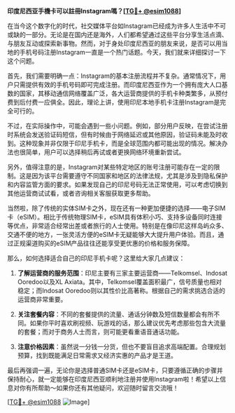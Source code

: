 **印度尼西亚手機卡可以註冊Instagram嗎？[[TG💪+ @esim1088](https://t.me/s/esim1088)]**

在当今这个数字化的时代，社交媒体平台如Instagram已经成为许多人生活中不可或缺的一部分。无论是在国内还是海外，人们都希望通过这些平台分享生活点滴、与朋友互动或探索新事物。然而，对于身处印度尼西亚的朋友来说，是否可以用当地的手机号码注册Instagram一直是一个热门话题。今天，我们就来详细探讨一下这个问题。

首先，我们需要明确一点：Instagram的基本注册流程并不复杂。通常情况下，用户只需提供有效的手机号码即可完成注册。而印度尼西亚作为一个拥有庞大人口基数的国家，其移动通信网络覆盖广泛，各大运营商提供的手机卡种类繁多，从预付费到后付费一应俱全。因此，理论上讲，使用印尼本地手机卡注册Instagram是完全可行的。

不过，在实际操作中，可能会遇到一些小问题。例如，部分用户反映，在尝试注册时系统会发送验证码短信，但有时候由于网络延迟或其他原因，验证码未能及时收到。这种现象并非仅限于印尼手机卡，而是全球范围内都可能出现的情况。解决办法也很简单，用户可以选择稍后再试或者更换网络环境重新尝试。

另外，值得注意的是，Instagram对某些特定地区的账号注册可能存在一定的限制。这是因为该平台需要遵守不同国家和地区的法律法规，尤其是涉及到隐私保护和内容监管方面的要求。如果发现自己的印尼号码无法正常使用，可以考虑切换到其他运营商试试看，或者咨询相关客服获取更多帮助。

当然啦，除了传统的实体SIM卡之外，现在还有一种更加便捷的选择——电子SIM卡（eSIM）。相比于传统物理SIM卡，eSIM具有体积小巧、支持多设备同时连接等优点，非常适合经常出差或者旅行的人士使用。特别是在像印尼这样岛屿众多、交通不便的地方，一张灵活方便的eSIM卡无疑能够大大提升用户体验。而且，通过正规渠道购买的eSIM产品往往还能享受更优惠的价格和服务保障。

那么，如何选择适合自己的印尼手机卡呢？这里给大家几点建议：

1. **了解运营商的服务范围**：印尼主要有三家主要运营商——Telkomsel、Indosat Ooredoo以及XL Axiata。其中，Telkomsel覆盖面积最广，信号质量也相对稳定；而Indosat Ooredoo则以其性价比高著称。根据自己的需求挑选合适的运营商非常重要。

2. **关注套餐内容**：不同的套餐提供的流量、通话分钟数及短信数量都会有所不同。如果你平时喜欢刷视频、玩游戏的话，那么建议优先考虑那些包含大流量的套餐；而对于商务人士而言，则可能更看重语音通话功能。

3. **注意价格因素**：虽然说一分钱一分货，但也不要盲目追求高端配置。合理规划预算，找到既能满足日常需求又经济实惠的产品才是王道。

最后再强调一遍，无论你是选择普通SIM卡还是eSIM卡，只要遵循正确的步骤并保持耐心，就一定能够在印度尼西亚顺利地注册并使用Instagram啦！希望以上信息对你有所帮助～如果你还有其他疑问，欢迎随时留言交流哦！

[[TG💪+ @esim1088](https://t.me/s/esim1088) ![Image](https://i.postimg.cc/4NQfJmqS/Snipaste-2025-05-13-00-14-12.png)]